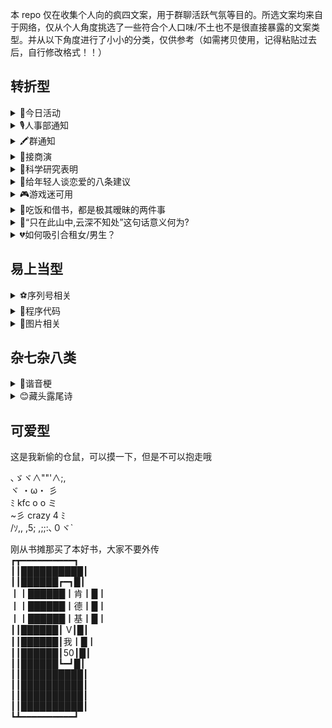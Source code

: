 本 repo 仅在收集个人向的疯四文案，用于群聊活跃气氛等目的。所选文案均来自于网络，仅从个人角度挑选了一些符合个人口味/不土也不是很直接暴露的文案类型。并从以下角度进行了小小的分类，仅供参考（如需拷贝使用，记得粘贴过去后，自行修改格式！！）

## 转折型

<details><summary>💙今日活动</summary>

<p>

今天三个活动:<br>1. 有劳斯莱斯的家人,可登录劳斯莱斯APP选择中国界面，滑动页面有一个活动,填写手机号码,送飞天茅台53度1支。<br>2. 保时捷车主公众号左下角点进去上传行驶证上的车架号就能抽奖，奖品最低300京东卡，部分群友有保时捷的可以领一下。<br>3. 没有劳斯莱斯和保时捷的同学，打开肯德基APP，因为今天是疯狂星期四。

</p>

</details>

<details><summary>🎙️人事部通知</summary>

<p>

人事部通知️<br>由于天气恶劣，气象台发布高温红色预警信号，考虑到公司员工出行防晒安全，公司经研究下达以下通知，请各部门通知各同事：<br>去肯德基吃疯狂星期四的同事带好伞具注意安全！

</p>

</details>

<details><summary>🖍️群通知</summary>

<p>

群通知：由于天气恶劣，气象台发暴雨橙色预警信号，考虑到路面积水和出行安全，群管委经研究下达以下通知：请各位去肯德基参加疯狂星期四的群员带好雨具注意安全，回来的时候帮我带杯大杯冰可乐和一个汉堡谢谢

  </p>

</details>

<details><summary>🙋接商演</summary>

<p>

  接商演： 1.商场演出150 2.兼职带课220 3.酒吧演出700 4.明星巡演伴舞900 5.艺人编舞1500 6.KFC代吃52 目前只接6，因为别的不会
  
</p>

</details>

<details><summary>🤎科学研究表明</summary>

<p>

人一但有了爱情，智商情商都会提高95% ，烦恼也会消失95%。但问题来了 爱情从哪里来？科学家却不肯说，只留下了一串奇怪的符号：KFC Crazy Thursday。

</p>

</details>

<details><summary>🖤给年轻人谈恋爱的八条建议</summary>

<p>

1.谈恋爱首先要找你爱的，如果结婚就要找爱你的<br>2.千万别输在“等”这个字身上<br>3.永远留住30%的神秘<br>4.不要低估任何一个人<br>5.别把没教养当做有气场<br>6.谈恋爱可以穷，结婚不可以<br>7.谈恋爱一定要自由<br>8.v50请我吃肯德基疯狂星期四<br>9.牢记第8条，前7条也可以试试

</p>

</details>

<details><summary>🎮游戏迷可用</summary>

<p>

插播一条广告：<br>Apex刷双锤骷髅海<br>清空赛季通行证<br>代练帮上大师<br>身法教学<br>LOL80胜率上大师<br>上中下野辅五位置意识教学<br>艾尔登法环全收集<br>100小时白金<br>CSGO上全球精英<br>dota2冠绝<br>农药大小国标<br>原神风神瞳岩神瞳雷神瞳，突破材料收集<br>这些都不接<br>接肯德基疯狂星期四代吃

</p>

</details>

<details><summary>🧡吃饭和借书，都是极其暧昧的两件事</summary>

<p>

吃饭和借书，都是极其暧昧的两件事，一借一还，一请一去，情份就这么结下了。——钱钟书

近些日子很少来群里聊天了，心里觉得和群友们都生分了不少。就觉得应该拉进一些和群友们的关系。但这话总得有个头，翻来覆去却是不知该说些什么。便借着钱先生的这句话起个头。不如这样，我借你们几本书看，你们请我吃些饭，这样也算是缓和了我与各位的关系。

不过我也清楚，隔着层网络，终究是有太多不便。不如这样，我与诸位说几本书名，您们直接上网搜，您们诸位赠我些钱财，请我去吃些。恰好今日星期四，不如您们诸位V我50，我去吃个疯狂星期四。

</p>

</details>

<details><summary>📖“只在此山中,云深不知处”这句话意义何为?</summary>

<p>

不见其高的山峰上,岁月悠长。那天,笠云捧着一本书问道不见岳。不见岳看着茫茫云海,畅言:“身在山中,却不知于何处,因白云遮住了双眼,正如"“正如人世,处于悲欢之人往往追求自己的幸福,却不知自己正身于福中。”明白其意的笠云笑着抢答,两人的答案竟不谋而合。相视一笑,不见岳又问道:“那,何为幸福?”笠云低头看书,浅笑道: “幸福便是9.9两根的无骨鸡柳,便是19.9的上校鸡块,肯德基疯狂星期四,给你不一样的幸福。肯德基疯狂星期四,v我50,给我幸福

</p>

</details>

<details><summary>💔如何吸引合租女/男生？</summary>

<p>

> **Note**
> 性别可自行修改，仅提供模版参考

1、找一个夜里假装打电话，电话内容大约是要跟异地恋的女人分手，做暴怒痛苦状，声音要大，要让她听到。<br>2、过后几天装作若无其事，展现男人的刚毅。<br>3、找一天夜里，喝点酒回去(别真喝醉了)然后在客厅装醉，弄出点动静让她知道，最好能骗她出来扶下你，考验你演技的时候到了，扮演好一个痴情失恋男人的角色!<br>4、用清醒的思维演绎酒醉后故作清醒的表现，含糊不清又颇有礼貌的请她为你倒杯水。<br>5、甭客气,接水的时候把杯子直接掉地上去。<br>6、等她先蹲下或者弯腰去捡杯子的时候，抢着去捡,这个时候尝试去做部分身体接触，借此机会试探对方反应，以备下次行动方案。<br>7、第二天早点醒,注意隔壁动静,在她出房间的时候也出去，这个时候的你只能穿一条裤衩。在确认她已经看到你之后赶紧尴尬而略带歉意的回屋。<br>8、找个机会请她吃饭，表示愧疚与感谢。<br>9、最关键的一步来了，今天是疯狂星期四，请我吃肯德基，教你下一步骤

</p>

</details>

## 易上当型

<details><summary>⚽️序列号相关</summary>

<p>

我有朋友去 Adobe 上班了，他跟我说好多软件其实不用花钱，输入内部的序列号就可以免费用正版 Photoshop 2022。我把 Key 分享有缘人：JT-KDJ-FKXQS-VW50
> **Note**
> 注意此处Key不要过于明显。比如这里采取了全中文缩写，以防第一时间暴露kfc，你也可以换其他缩写进行最大程度的隐藏替换

</p>

</details>

<details><summary>🏀程序代码</summary>

<p>

大佬们，我是一个小白，今天一运行电脑就出现了这个 java.lang.StackOverflowError: Today Thu, KDJ vme 5¥0，不知道怎么办了，重启项目和电脑都没办法解决，希望有好心人帮忙解决一下。

</p>

</details>

<details><summary>🐶图片相关</summary>

<p>

![图源网络](https://user-images.githubusercontent.com/39793568/184060659-1ceb296e-7704-4152-ad0d-cf3efd07a1dc.JPG)

<img width="885" alt="image" src="https://user-images.githubusercontent.com/39793568/184063528-6e3a52b0-9f16-4265-9210-8bc277516064.png">

</p>

</details>

## 杂七杂八类

<details><summary>🐒谐音梗</summary>

<p>

一个国王叫肯，纳了一个歌姬，歌姬不老实搞小动作，背着肯大搞矿产开发，为了实现矿产垄断，歌姬把其他同行的矿井都给封了，问定什么罪？大家觉得定什么罪？
死罪。肯的姬封矿刑期死

</p>

<p>

周期性蛋白脂肪缺乏症(学名 Insanus lovis)是一种广泛存在的慢性病，易感人群多为中国大陆年轻群体，目前暂无有效的治愈方法，只能通过使用美国公司 Kentucky Fried Chicken（简称 KFC）开发的生物制剂 Fried Animal Protein (FAP，中文译名飞普)经由食道对胃与小肠中受体进行靶向治疗缓解症状。今天是该公司降低药物售价的日子，资助 50 帮我治疗该慢性病。

</p>

</details>

<details><summary>😊藏头露尾诗</summary>

<p>

窗外高低辨翠微，<br>苍崖欲隐谁招我。<br>诚知远近皆三五，<br>不准拟身年六十。<br>溪山不必将钱买，<br>闲知有味心难肯。<br>楚客早闻歌凤德，<br>将坛烟草覆余基。

</p>

<p>

今天一大早，老板就给我发消息了。我真的很讨厌一大早就看到工作相关的信息。点开之后我发现他给我发了几个成语，什么威武霸气、卧龙凤雏、武功盖世、师出名门。我寻思这什么乱七八糟的，我就问他有何贵干，他让我把这几个词第一个字连起来读。
</p>

</details>

## 可爱型

这是我新偷的仓鼠，可以摸一下，但是不可以抱走哦

､ゞヾ∧""'∧;,<br>
ヾ   ・ω・ 彡<br>
ﾐ kfc  o  o  ミ  <br>
~彡  crazy   4   ﾐ<br>
/ｿ,, ,5; ,;;:､０ヾ`

刚从书摊那买了本好书，大家不要外传<br>
┏┳━━━━━━━━━━┓<br>
┃┃██████████┃<br>
┃┃██████┏━┓█┃<br>
┃┃██████┃肯┃█┃<br>
┃┃██████┃德┃█┃<br>
┃┃██████┃基┃█┃<br>
┃┃██████┃ V┃█┃<br>
┃┃██████┃我┃█┃<br>
┃┃██████┃50┃█┃<br>
┃┃██████┗━┛█┃<br>
┃┃██████████┃<br>
┃┃██████████┃<br>
┃┃██████████┃<br>
┃┃██████████┃ <br>
┗┻━━━━━━━━━━┛<br>
